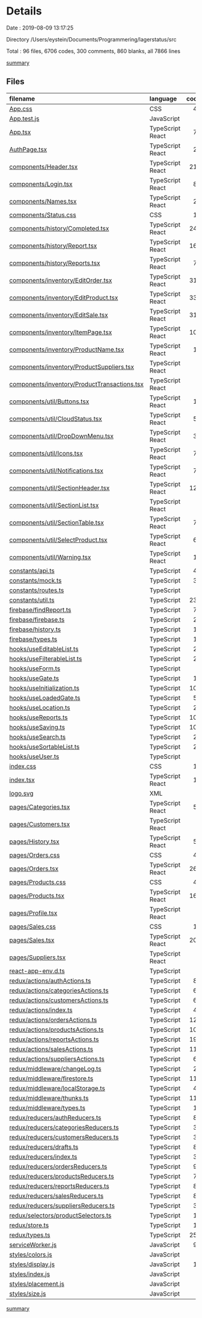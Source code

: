 # Details

Date : 2019-08-09 13:17:25

Directory /Users/eystein/Documents/Programmering/lagerstatus/src

Total : 96 files,  6706 codes, 300 comments, 860 blanks, all 7866 lines

[summary](results.md)

## Files
| filename | language | code | comment | blank | total |
| :--- | :--- | ---: | ---: | ---: | ---: |
| [App.css](file:///Users/eystein/Documents/Programmering/lagerstatus/src/App.css) | CSS | 43 | 0 | 6 | 49 |
| [App.test.js](file:///Users/eystein/Documents/Programmering/lagerstatus/src/App.test.js) | JavaScript | 8 | 0 | 2 | 10 |
| [App.tsx](file:///Users/eystein/Documents/Programmering/lagerstatus/src/App.tsx) | TypeScript React | 76 | 0 | 13 | 89 |
| [AuthPage.tsx](file:///Users/eystein/Documents/Programmering/lagerstatus/src/AuthPage.tsx) | TypeScript React | 24 | 1 | 4 | 29 |
| [components/Header.tsx](file:///Users/eystein/Documents/Programmering/lagerstatus/src/components/Header.tsx) | TypeScript React | 212 | 1 | 28 | 241 |
| [components/Login.tsx](file:///Users/eystein/Documents/Programmering/lagerstatus/src/components/Login.tsx) | TypeScript React | 87 | 1 | 11 | 99 |
| [components/Names.tsx](file:///Users/eystein/Documents/Programmering/lagerstatus/src/components/Names.tsx) | TypeScript React | 22 | 3 | 2 | 27 |
| [components/Status.css](file:///Users/eystein/Documents/Programmering/lagerstatus/src/components/Status.css) | CSS | 14 | 0 | 2 | 16 |
| [components/history/Completed.tsx](file:///Users/eystein/Documents/Programmering/lagerstatus/src/components/history/Completed.tsx) | TypeScript React | 245 | 0 | 21 | 266 |
| [components/history/Report.tsx](file:///Users/eystein/Documents/Programmering/lagerstatus/src/components/history/Report.tsx) | TypeScript React | 161 | 0 | 15 | 176 |
| [components/history/Reports.tsx](file:///Users/eystein/Documents/Programmering/lagerstatus/src/components/history/Reports.tsx) | TypeScript React | 70 | 0 | 9 | 79 |
| [components/inventory/EditOrder.tsx](file:///Users/eystein/Documents/Programmering/lagerstatus/src/components/inventory/EditOrder.tsx) | TypeScript React | 319 | 3 | 22 | 344 |
| [components/inventory/EditProduct.tsx](file:///Users/eystein/Documents/Programmering/lagerstatus/src/components/inventory/EditProduct.tsx) | TypeScript React | 337 | 6 | 22 | 365 |
| [components/inventory/EditSale.tsx](file:///Users/eystein/Documents/Programmering/lagerstatus/src/components/inventory/EditSale.tsx) | TypeScript React | 319 | 3 | 19 | 341 |
| [components/inventory/ItemPage.tsx](file:///Users/eystein/Documents/Programmering/lagerstatus/src/components/inventory/ItemPage.tsx) | TypeScript React | 105 | 0 | 12 | 117 |
| [components/inventory/ProductName.tsx](file:///Users/eystein/Documents/Programmering/lagerstatus/src/components/inventory/ProductName.tsx) | TypeScript React | 13 | 0 | 1 | 14 |
| [components/inventory/ProductSuppliers.tsx](file:///Users/eystein/Documents/Programmering/lagerstatus/src/components/inventory/ProductSuppliers.tsx) | TypeScript React | 2 | 10 | 3 | 15 |
| [components/inventory/ProductTransactions.tsx](file:///Users/eystein/Documents/Programmering/lagerstatus/src/components/inventory/ProductTransactions.tsx) | TypeScript React | 7 | 1 | 4 | 12 |
| [components/util/Buttons.tsx](file:///Users/eystein/Documents/Programmering/lagerstatus/src/components/util/Buttons.tsx) | TypeScript React | 14 | 0 | 3 | 17 |
| [components/util/CloudStatus.tsx](file:///Users/eystein/Documents/Programmering/lagerstatus/src/components/util/CloudStatus.tsx) | TypeScript React | 53 | 3 | 6 | 62 |
| [components/util/DropDownMenu.tsx](file:///Users/eystein/Documents/Programmering/lagerstatus/src/components/util/DropDownMenu.tsx) | TypeScript React | 33 | 0 | 6 | 39 |
| [components/util/Icons.tsx](file:///Users/eystein/Documents/Programmering/lagerstatus/src/components/util/Icons.tsx) | TypeScript React | 76 | 3 | 8 | 87 |
| [components/util/Notifications.tsx](file:///Users/eystein/Documents/Programmering/lagerstatus/src/components/util/Notifications.tsx) | TypeScript React | 74 | 0 | 12 | 86 |
| [components/util/SectionHeader.tsx](file:///Users/eystein/Documents/Programmering/lagerstatus/src/components/util/SectionHeader.tsx) | TypeScript React | 125 | 17 | 16 | 158 |
| [components/util/SectionList.tsx](file:///Users/eystein/Documents/Programmering/lagerstatus/src/components/util/SectionList.tsx) | TypeScript React | 8 | 0 | 1 | 9 |
| [components/util/SectionTable.tsx](file:///Users/eystein/Documents/Programmering/lagerstatus/src/components/util/SectionTable.tsx) | TypeScript React | 72 | 1 | 12 | 85 |
| [components/util/SelectProduct.tsx](file:///Users/eystein/Documents/Programmering/lagerstatus/src/components/util/SelectProduct.tsx) | TypeScript React | 64 | 3 | 9 | 76 |
| [components/util/Warning.tsx](file:///Users/eystein/Documents/Programmering/lagerstatus/src/components/util/Warning.tsx) | TypeScript React | 13 | 0 | 2 | 15 |
| [constants/api.ts](file:///Users/eystein/Documents/Programmering/lagerstatus/src/constants/api.ts) | TypeScript | 49 | 0 | 6 | 55 |
| [constants/mock.ts](file:///Users/eystein/Documents/Programmering/lagerstatus/src/constants/mock.ts) | TypeScript | 33 | 0 | 5 | 38 |
| [constants/routes.ts](file:///Users/eystein/Documents/Programmering/lagerstatus/src/constants/routes.ts) | TypeScript | 6 | 0 | 0 | 6 |
| [constants/util.ts](file:///Users/eystein/Documents/Programmering/lagerstatus/src/constants/util.ts) | TypeScript | 238 | 12 | 28 | 278 |
| [firebase/findReport.ts](file:///Users/eystein/Documents/Programmering/lagerstatus/src/firebase/findReport.ts) | TypeScript | 78 | 1 | 19 | 98 |
| [firebase/firebase.ts](file:///Users/eystein/Documents/Programmering/lagerstatus/src/firebase/firebase.ts) | TypeScript | 29 | 1 | 8 | 38 |
| [firebase/history.ts](file:///Users/eystein/Documents/Programmering/lagerstatus/src/firebase/history.ts) | TypeScript | 13 | 0 | 3 | 16 |
| [firebase/types.ts](file:///Users/eystein/Documents/Programmering/lagerstatus/src/firebase/types.ts) | TypeScript | 18 | 0 | 2 | 20 |
| [hooks/useEditableList.ts](file:///Users/eystein/Documents/Programmering/lagerstatus/src/hooks/useEditableList.ts) | TypeScript | 22 | 0 | 7 | 29 |
| [hooks/useFilterableList.ts](file:///Users/eystein/Documents/Programmering/lagerstatus/src/hooks/useFilterableList.ts) | TypeScript | 26 | 8 | 9 | 43 |
| [hooks/useForm.ts](file:///Users/eystein/Documents/Programmering/lagerstatus/src/hooks/useForm.ts) | TypeScript | 9 | 0 | 4 | 13 |
| [hooks/useGate.ts](file:///Users/eystein/Documents/Programmering/lagerstatus/src/hooks/useGate.ts) | TypeScript | 18 | 1 | 6 | 25 |
| [hooks/useInitialization.ts](file:///Users/eystein/Documents/Programmering/lagerstatus/src/hooks/useInitialization.ts) | TypeScript | 106 | 5 | 14 | 125 |
| [hooks/useLoadedGate.ts](file:///Users/eystein/Documents/Programmering/lagerstatus/src/hooks/useLoadedGate.ts) | TypeScript | 52 | 1 | 7 | 60 |
| [hooks/useLocation.ts](file:///Users/eystein/Documents/Programmering/lagerstatus/src/hooks/useLocation.ts) | TypeScript | 21 | 1 | 4 | 26 |
| [hooks/useReports.ts](file:///Users/eystein/Documents/Programmering/lagerstatus/src/hooks/useReports.ts) | TypeScript | 109 | 2 | 21 | 132 |
| [hooks/useSaving.ts](file:///Users/eystein/Documents/Programmering/lagerstatus/src/hooks/useSaving.ts) | TypeScript | 106 | 3 | 14 | 123 |
| [hooks/useSearch.ts](file:///Users/eystein/Documents/Programmering/lagerstatus/src/hooks/useSearch.ts) | TypeScript | 26 | 12 | 5 | 43 |
| [hooks/useSortableList.ts](file:///Users/eystein/Documents/Programmering/lagerstatus/src/hooks/useSortableList.ts) | TypeScript | 28 | 0 | 6 | 34 |
| [hooks/useUser.ts](file:///Users/eystein/Documents/Programmering/lagerstatus/src/hooks/useUser.ts) | TypeScript | 3 | 0 | 0 | 3 |
| [index.css](file:///Users/eystein/Documents/Programmering/lagerstatus/src/index.css) | CSS | 14 | 0 | 2 | 16 |
| [index.tsx](file:///Users/eystein/Documents/Programmering/lagerstatus/src/index.tsx) | TypeScript React | 14 | 3 | 4 | 21 |
| [logo.svg](file:///Users/eystein/Documents/Programmering/lagerstatus/src/logo.svg) | XML | 7 | 0 | 1 | 8 |
| [pages/Categories.tsx](file:///Users/eystein/Documents/Programmering/lagerstatus/src/pages/Categories.tsx) | TypeScript React | 58 | 0 | 9 | 67 |
| [pages/Customers.tsx](file:///Users/eystein/Documents/Programmering/lagerstatus/src/pages/Customers.tsx) | TypeScript React | 7 | 0 | 3 | 10 |
| [pages/History.tsx](file:///Users/eystein/Documents/Programmering/lagerstatus/src/pages/History.tsx) | TypeScript React | 53 | 1 | 7 | 61 |
| [pages/Orders.css](file:///Users/eystein/Documents/Programmering/lagerstatus/src/pages/Orders.css) | CSS | 40 | 0 | 8 | 48 |
| [pages/Orders.tsx](file:///Users/eystein/Documents/Programmering/lagerstatus/src/pages/Orders.tsx) | TypeScript React | 261 | 5 | 21 | 287 |
| [pages/Products.css](file:///Users/eystein/Documents/Programmering/lagerstatus/src/pages/Products.css) | CSS | 48 | 16 | 12 | 76 |
| [pages/Products.tsx](file:///Users/eystein/Documents/Programmering/lagerstatus/src/pages/Products.tsx) | TypeScript React | 169 | 11 | 13 | 193 |
| [pages/Profile.tsx](file:///Users/eystein/Documents/Programmering/lagerstatus/src/pages/Profile.tsx) | TypeScript React | 7 | 0 | 3 | 10 |
| [pages/Sales.css](file:///Users/eystein/Documents/Programmering/lagerstatus/src/pages/Sales.css) | CSS | 10 | 0 | 1 | 11 |
| [pages/Sales.tsx](file:///Users/eystein/Documents/Programmering/lagerstatus/src/pages/Sales.tsx) | TypeScript React | 202 | 3 | 16 | 221 |
| [pages/Suppliers.tsx](file:///Users/eystein/Documents/Programmering/lagerstatus/src/pages/Suppliers.tsx) | TypeScript React | 7 | 0 | 3 | 10 |
| [react-app-env.d.ts](file:///Users/eystein/Documents/Programmering/lagerstatus/src/react-app-env.d.ts) | TypeScript | 0 | 1 | 1 | 2 |
| [redux/actions/authActions.ts](file:///Users/eystein/Documents/Programmering/lagerstatus/src/redux/actions/authActions.ts) | TypeScript | 88 | 1 | 16 | 105 |
| [redux/actions/categoriesActions.ts](file:///Users/eystein/Documents/Programmering/lagerstatus/src/redux/actions/categoriesActions.ts) | TypeScript | 64 | 15 | 13 | 92 |
| [redux/actions/customersActions.ts](file:///Users/eystein/Documents/Programmering/lagerstatus/src/redux/actions/customersActions.ts) | TypeScript | 63 | 31 | 15 | 109 |
| [redux/actions/index.ts](file:///Users/eystein/Documents/Programmering/lagerstatus/src/redux/actions/index.ts) | TypeScript | 42 | 0 | 6 | 48 |
| [redux/actions/ordersActions.ts](file:///Users/eystein/Documents/Programmering/lagerstatus/src/redux/actions/ordersActions.ts) | TypeScript | 124 | 3 | 25 | 152 |
| [redux/actions/productsActions.ts](file:///Users/eystein/Documents/Programmering/lagerstatus/src/redux/actions/productsActions.ts) | TypeScript | 106 | 18 | 29 | 153 |
| [redux/actions/reportsActions.ts](file:///Users/eystein/Documents/Programmering/lagerstatus/src/redux/actions/reportsActions.ts) | TypeScript | 195 | 3 | 29 | 227 |
| [redux/actions/salesActions.ts](file:///Users/eystein/Documents/Programmering/lagerstatus/src/redux/actions/salesActions.ts) | TypeScript | 114 | 1 | 20 | 135 |
| [redux/actions/suppliersActions.ts](file:///Users/eystein/Documents/Programmering/lagerstatus/src/redux/actions/suppliersActions.ts) | TypeScript | 68 | 1 | 13 | 82 |
| [redux/middleware/changeLog.ts](file:///Users/eystein/Documents/Programmering/lagerstatus/src/redux/middleware/changeLog.ts) | TypeScript | 22 | 0 | 4 | 26 |
| [redux/middleware/firestore.ts](file:///Users/eystein/Documents/Programmering/lagerstatus/src/redux/middleware/firestore.ts) | TypeScript | 119 | 6 | 13 | 138 |
| [redux/middleware/localStorage.ts](file:///Users/eystein/Documents/Programmering/lagerstatus/src/redux/middleware/localStorage.ts) | TypeScript | 47 | 0 | 8 | 55 |
| [redux/middleware/thunks.ts](file:///Users/eystein/Documents/Programmering/lagerstatus/src/redux/middleware/thunks.ts) | TypeScript | 115 | 6 | 13 | 134 |
| [redux/middleware/types.ts](file:///Users/eystein/Documents/Programmering/lagerstatus/src/redux/middleware/types.ts) | TypeScript | 13 | 6 | 6 | 25 |
| [redux/reducers/authReducers.ts](file:///Users/eystein/Documents/Programmering/lagerstatus/src/redux/reducers/authReducers.ts) | TypeScript | 88 | 0 | 3 | 91 |
| [redux/reducers/categoriesReducers.ts](file:///Users/eystein/Documents/Programmering/lagerstatus/src/redux/reducers/categoriesReducers.ts) | TypeScript | 32 | 1 | 3 | 36 |
| [redux/reducers/customersReducers.ts](file:///Users/eystein/Documents/Programmering/lagerstatus/src/redux/reducers/customersReducers.ts) | TypeScript | 32 | 1 | 2 | 35 |
| [redux/reducers/drafts.ts](file:///Users/eystein/Documents/Programmering/lagerstatus/src/redux/reducers/drafts.ts) | TypeScript | 81 | 5 | 10 | 96 |
| [redux/reducers/index.ts](file:///Users/eystein/Documents/Programmering/lagerstatus/src/redux/reducers/index.ts) | TypeScript | 31 | 0 | 4 | 35 |
| [redux/reducers/ordersReducers.ts](file:///Users/eystein/Documents/Programmering/lagerstatus/src/redux/reducers/ordersReducers.ts) | TypeScript | 97 | 1 | 3 | 101 |
| [redux/reducers/productsReducers.ts](file:///Users/eystein/Documents/Programmering/lagerstatus/src/redux/reducers/productsReducers.ts) | TypeScript | 75 | 1 | 3 | 79 |
| [redux/reducers/reportsReducers.ts](file:///Users/eystein/Documents/Programmering/lagerstatus/src/redux/reducers/reportsReducers.ts) | TypeScript | 83 | 0 | 5 | 88 |
| [redux/reducers/salesReducers.ts](file:///Users/eystein/Documents/Programmering/lagerstatus/src/redux/reducers/salesReducers.ts) | TypeScript | 83 | 1 | 3 | 87 |
| [redux/reducers/suppliersReducers.ts](file:///Users/eystein/Documents/Programmering/lagerstatus/src/redux/reducers/suppliersReducers.ts) | TypeScript | 32 | 1 | 3 | 36 |
| [redux/selectors/productSelectors.ts](file:///Users/eystein/Documents/Programmering/lagerstatus/src/redux/selectors/productSelectors.ts) | TypeScript | 15 | 2 | 3 | 20 |
| [redux/store.ts](file:///Users/eystein/Documents/Programmering/lagerstatus/src/redux/store.ts) | TypeScript | 10 | 0 | 1 | 11 |
| [redux/types.ts](file:///Users/eystein/Documents/Programmering/lagerstatus/src/redux/types.ts) | TypeScript | 256 | 0 | 40 | 296 |
| [serviceWorker.js](file:///Users/eystein/Documents/Programmering/lagerstatus/src/serviceWorker.js) | JavaScript | 92 | 31 | 13 | 136 |
| [styles/colors.js](file:///Users/eystein/Documents/Programmering/lagerstatus/src/styles/colors.js) | JavaScript | 5 | 0 | 3 | 8 |
| [styles/display.js](file:///Users/eystein/Documents/Programmering/lagerstatus/src/styles/display.js) | JavaScript | 18 | 0 | 5 | 23 |
| [styles/index.js](file:///Users/eystein/Documents/Programmering/lagerstatus/src/styles/index.js) | JavaScript | 8 | 0 | 1 | 9 |
| [styles/placement.js](file:///Users/eystein/Documents/Programmering/lagerstatus/src/styles/placement.js) | JavaScript | 5 | 22 | 1 | 28 |
| [styles/size.js](file:///Users/eystein/Documents/Programmering/lagerstatus/src/styles/size.js) | JavaScript | 0 | 0 | 1 | 1 |

[summary](results.md)